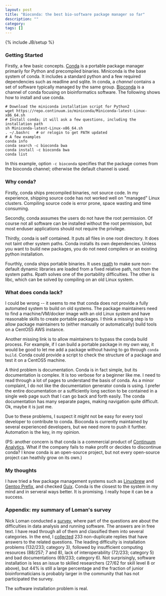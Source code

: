 ```yaml
---
layout: post
title: "Bioconda: the best bio-software package manager so far"
description: ""
category: 
tags: []
---
```

{% include JB/setup %}

### Getting Started

Firstly, a few basic concepts. [Conda][conda] is a portable package manager
primarily for Python and precompiled binaries. Miniconda is the base system of
conda. It includes a standard python and a few required dependencies such as
readline and sqlite. In conda, a *channel* contains a set of software
typically managed by the same group. [Bioconda][biocd] is a channel of conda
focusing on bioinformatics software. The following shows how to install and
use conda.

    # Download the miniconda installation script for Python2
    wget https://repo.continuum.io/miniconda/Miniconda-latest-Linux-x86_64.sh
    # Install conda; it will ask a few questions, including the installation path
    sh Miniconda-latest-Linux-x86_64.sh
    . ~/.bashrc   # or relogin to get PATH updated
    # A few examples
    conda info
    conda search -c bioconda bwa
    conda install -c bioconda bwa
    conda list

In this example, option `-c bioconda` specifies that the package comes from
the bioconda channel; otherwise the default channel is used.

### Why conda?

Firstly, conda ships precompiled binaries, not source code. In my experience,
shipping source code has not worked well on "managed" Linux clusters.
Compiling source code is error prone, space wasting and time consuming.

Secondly, conda assumes the users do not have the root permission. Of course
not all software can be installed without the root permission, but most
enduser applications should not require the privilege.

Thirdly, conda is self contained. It puts all files in one root directory. It
does not taint other system paths. Conda installs its own dependencies. Unless
you want to build new packages, you do not need compilers or an existing
python installation.

Fourthly, conda ships portable binaries. It uses [rpath][rpath] to make sure
non-default dynamic libraries are loaded from a fixed relative path, not from
the system paths. Rpath solves one of the portability difficulties. The other
is libc, which can be solved by compiling on an old Linux system.

### What does conda lack?

I could be wrong -- it seems to me that conda does not provide a fully
automated system to build on old systems. The package maintainers need to find
a machine/VM/docker image with an old Linux system and have reasonable skills
to create portable packages. I think a missing step is to allow package
maintainers to (either manually or automatically) build tools on a CentOS5 AWS
instance.

Another missing link is to allow maintainers to bypass the conda build
process. For example, if I can build a portable package in my own way, it
would be good to let me add a package without having to go through `conda
build`. Conda could provide a script to check the structure of a package and
test it on a CentOS5 machine.

A third problem is documentation. Conda is in fact simple, but its
documentation is complex. It is too verbose for a beginner like me. I need to
read through a lot of pages to understand the basis of conda. As a minor
complaint, I do not like the documentation generator conda is using. I prefer
the entire documentation or a sufficiently long section to be contained in a
single web page such that I can go back and forth easily. The conda
documentation has many separate pages, making navigation quite difficult.
Ok, maybe it is just me.

Due to these problems, I suspect it *might* not be easy for every tool
developer to contribute to conda. Bioconda is currently maintained by several
experienced developers, but we need more to push it further. Automation is the
key, in my opinion.

(PS: another concern is that conda is a commercial product of [Continuum
Analytics][ca]. What if the company fails to make profit or decides to
discontinue conda? I know conda is an open-source project, but not every
open-source project can heathily grow on its own.)

### My thoughts

I have tried a few package management systems such as [Linuxbrew][lbrew] and
[Gentoo Prefix][gentoo], and checked [Guix][guix]. Conda is the closest to the
system in my mind and in serveral ways better. It is promising. I really hope
it can be a success.

[conda]: http://conda.pydata.org/docs/
[biocd]: https://bioconda.github.io
[rpath]: https://en.wikipedia.org/wiki/Rpath
[lbrew]: https://github.com/Homebrew/linuxbrew
[gentoo]: https://wiki.gentoo.org/wiki/Project:Prefix
[guix]: http://www.gnu.org/software/guix/
[ca]: https://www.continuum.io

### Appendix: my summary of Loman's survey

Nick Loman conducted a [survey][sur], where part of the questions are about
the difficulties in data analysis and running software. The answers are in
free text. I have read through all of them and classified them into several
categories. In the end, I [collected][rst] 233 non-duplicate replies that have
answers to the related questions. The leading difficulty is installation
problems (132/233; category 3), followed by insufficient computing resources
(88/257; 7 and 8), lack of interoperability (72/233; category 5) and bad
documentations (69/233; category 6). Not surprisingly, software installation
is less an issue to skilled researchers (27/62 for skill level 8 or above),
but 44% is still a large percentage and the fraction of junior
bioinformaticians is probably larger in the community that has not
participated the survey.

The software installation problem is real.

[sur]: http://figshare.com/articles/Bioinformatics_infrastructure_and_training_summary/1572287
[rst]: https://gist.github.com/lh3/f49eb49168ce8b841958
